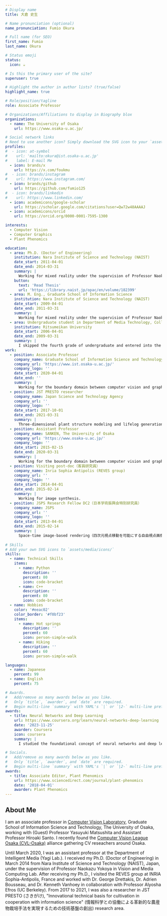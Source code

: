 ```yaml
---
# Display name
title: 大倉 史生

# Name pronunciation (optional)
name_pronunciation: Fumio Okura

# Full name (for SEO)
first_name: Fumio
last_name: Okura

# Status emoji
status:
  icon: ☕️

# Is this the primary user of the site?
superuser: true

# Highlight the author in author lists? (true/false)
highlight_name: true

# Role/position/tagline
role: Associate Professor

# Organizations/Affiliations to display in Biography blox
organizations:
  - name: The University of Osaka
    url: https://www.osaka-u.ac.jp/

# Social network links
# Need to use another icon? Simply download the SVG icon to your `assets/media/icons/` folder.
profiles:
#  - icon: at-symbol
#    url: 'mailto:okura@ist.osaka-u.ac.jp'
#    label: E-mail Me
  - icon: brands/x
    url: https://x.com/foukmu
#  - icon: brands/instagram
#    url: https://www.instagram.com/
  - icon: brands/github
    url: https://github.com/fumio125
#  - icon: brands/linkedin
#    url: https://www.linkedin.com/
  - icon: academicons/google-scholar
    url: https://scholar.google.com/citations?user=Qw72w48AAAAJ
  - icon: academicons/orcid
    url: https://orcid.org/0000-0001-7595-1300

interests:
  - Computer Vision
  - Computer Graphics
  - Plant Phenomics

education:
  - area: Ph.D. (Doctor of Engineering)
    institution: Nara Institute of Science and Technology (NAIST)
    date_start: 2011-04-01
    date_end: 2014-03-31
    summary: |
      Working for mixed reality under the supervision of Professor Naokazu Yokoya in Vision and Media Computing Lab.
    button:
      text: 'Read Thesis'
      url: 'https://library.naist.jp/opac/en/volume/182399'
  - area: M. Eng., Graduate School of Information Science
    institution: Nara Institute of Science and Technology (NAIST)
    date_start: 2009-04-01
    date_end: 2011-03-31
    summary: |
      Working for mixed reality under the supervision of Professor Naokazu Yokoya in Vision and Media Computing Lab.
  - area: Undergraduate student in Department of Media Technology, College of Information Science and Engineering
    institution: Ritsumeikan University
    date_start: 2006-04-01
    date_end: 2009-03-31
    summary: |
      I skipped the fourth grade of undergraduate and entered into the graduate school one year earlier than the usual path.
work:
  - position: Associate Professor
    company_name: Graduate School of Information Science and Technology, The University of Osaka
    company_url: 'https://www.ist.osaka-u.ac.jp/'
    company_logo: ''
    date_start: 2020-04-01
    date_end: ''
    summary: |
      Working for the boundary domain between computer vision and graphics (Computer Vision Lab).
  - position: JST PRESTO researcher
    company_name: Japan Science and Technology Agency
    company_url: ''
    company_logo: ''
    date_start: 2017-10-01
    date_end: 2021-03-31
    summary: |
      Three-dimensional plant structure modeling and lifelog generation for growth analysis and prediction in future cultivation（緻密な生育管理を実現する「未来栽培」のための植物の三次元構造復元と植物ライフログの構築）
  - position: Assistant Professor
    company_name: SANKEN, The University of Osaka
    company_url: 'https://www.osaka-u.ac.jp/'
    company_logo: ''
    date_start: 2015-02-15
    date_end: 2020-03-31
    summary: |
      Working for the boundary domain between computer vision and graphics (Yagi Lab).
  - position: Visiting post-doc（客員研究員） 
    company_name: Inria Sophia Antipolis (REVES group)
    company_url: ''
    company_logo: ''
    date_start: 2014-04-01
    date_end: 2015-02-14
    summary: |
      Working for image synthesis.
  - position: JSPS Research Fellow DC2（日本学術振興会特別研究員） 
    company_name: JSPS
    company_url: ''
    company_logo: ''
    date_start: 2013-04-01
    date_end: 2015-02-14
    summary: |
      Space-time image-based rendering（四次元視点移動を可能にする自由視点画像生成） 
      
# Skills
# Add your own SVG icons to `assets/media/icons/`
skills:
  - name: Technical Skills
    items:
      - name: Python
        description: ''
        percent: 80
        icon: code-bracket
      - name: C++
        description: ''
        percent: 80
        icon: code-bracket
  - name: Hobbies
    color: '#eeac02'
    color_border: '#f0bf23'
    items:
      - name: Hot springs
        description: ''
        percent: 60
        icon: person-simple-walk
      - name: Hiking
        description: ''
        percent: 60
        icon: person-simple-walk

languages:
  - name: Japanese
    percent: 99
  - name: English
    percent: 75

# Awards.
#   Add/remove as many awards below as you like.
#   Only `title`, `awarder`, and `date` are required.
#   Begin multi-line `summary` with YAML's `|` or `|2-` multi-line prefix and indent 2 spaces below.
awards:
  - title: Neural Networks and Deep Learning
    url: https://www.coursera.org/learn/neural-networks-deep-learning
    date: '2023-11-25'
    awarder: Coursera
    icon: coursera
    summary: |
      I studied the foundational concept of neural networks and deep learning. By the end, I was familiar with the significant technological trends driving the rise of deep learning; build, train, and apply fully connected deep neural networks; implement efficient (vectorized) neural networks; identify key parameters in a neural network’s architecture; and apply deep learning to your own applications.

# Socials.
#   Add/remove as many awards below as you like.
#   Only `title`, `awarder`, and `date` are required.
#   Begin multi-line `summary` with YAML's `|` or `|2-` multi-line prefix and indent 2 spaces below.
awards:
  - title: Associate Editor, Plant Phenomics
    url: https://www.sciencedirect.com/journal/plant-phenomics
    date: '2018-04-01'
    awarder: Plant Phenomics
---
```


## About Me

I am an associate professor in <a href="http://cvl.ist.osaka-u.ac.jp/" target="_blank">Computer Vision Laboratory</a>, Graduate School of Information Science and Technology, The University of Osaka, working with (Guest) Professor Yasuyuki Matsushita and Assistant Professor Hiroaki Santo. I recently found the <a href="https://sites.google.com/view/cvl-osaka/" target="_blank">Computer Vision League Osaka (CVL-Osaka)</a> alliance gathering CV reseachers around Osaka.

Until March 2020, I was an assistant professor at the Department of Intelligent Media (Yagi Lab.). I received my Ph.D. (Doctor of Engineering) in March 2014 from Nara Institute of Science and Technology (NAIST), Japan, under the supervision of Professor Naokazu Yokoya in Vision and Media Computing Lab. After receiving my Ph.D., I visited the REVES group at INRIA Sophia-Antipolis, France and worked with Dr. George Drettakis, Dr. Adrien Bousseau, and Dr. Kenneth Vanhoey in collaboration with Professor Alyosha Efros (UC Berkeley). From 2017 to 2021, I was also a researcher in JST PRESTO (さきがけ), "Innovational technical basis for cultivation in cooperation with information science" (情報科学との協働による革新的な農産物栽培手法を実現するための技術基盤の創出) research area.